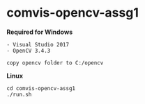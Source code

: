 # comvis-opencv-assg1

**Required for Windows**
``` 
- Visual Studio 2017
- OpenCV 3.4.3
``` 

``` 
copy opencv folder to C:/opencv
```

**Linux**
``` 
cd comvis-opencv-assg1
./run.sh
```